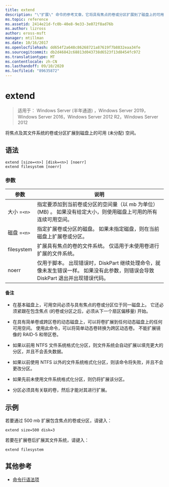 ```yaml
---
title: extend
description: "\"扩展\" 命令的参考文章，它将具有焦点的卷或分区扩展到了磁盘上的可用 (未分配) 空间。"
ms.topic: reference
ms.assetid: 2414e21d-fc0b-40e8-9e33-3e072f8ad76b
ms.author: lizross
author: eross-msft
manager: mtillman
ms.date: 10/16/2017
ms.openlocfilehash: dd654f2a648c86268721a87619f7b8832eaa34fe
ms.sourcegitcommit: db2d46842c68813d043738d6523f13d8454fc972
ms.translationtype: MT
ms.contentlocale: zh-CN
ms.lasthandoff: 09/10/2020
ms.locfileid: "89635872"
---
```

# <a name="extend"></a>extend

> 适用于： Windows Server (半年通道) ，Windows Server 2019，Windows Server 2016，Windows Server 2012 R2，Windows Server 2012

将焦点及其文件系统的卷或分区扩展到磁盘上的可用 (未分配) 空间。

## <a name="syntax"></a>语法

```
extend [size=<n>] [disk=<n>] [noerr]
extend filesystem [noerr]
```

### <a name="parameters"></a>参数

| 参数 | 说明 |
| --------- | ----------- |
| 大小 =`<n>` | 指定要添加到当前卷或分区的空间量（以 mb 为单位） (MB) 。 如果没有给定大小，则使用磁盘上可用的所有连续可用空间。 |
| 磁盘 =`<n>` | 指定扩展卷或分区的磁盘。 如果未指定磁盘，则在当前磁盘上扩展卷或分区。 |
| filesystem | 扩展具有焦点的卷的文件系统。 仅适用于未使用卷进行扩展的文件系统。 |
| noerr | 仅用于脚本。 出现错误时，DiskPart 继续处理命令，就像未发生错误一样。 如果没有此参数，则错误会导致 DiskPart 退出并出现错误代码。 |

#### <a name="remarks"></a>备注

- 在基本磁盘上，可用空间必须与具有焦点的卷或分区位于同一磁盘上。 它还必须紧跟在包含焦点 (的卷或分区之后，必须从下一个扇区偏移量) 开始。

- 在具有简单卷或跨区卷的动态磁盘上，可以将卷扩展到任何动态磁盘上的任何可用空间。 使用此命令，可以将简单动态卷转换为跨区动态卷。 不能扩展镜像的 RAID-5 和带区卷。

- 如果以前用 NTFS 文件系统格式化分区，则文件系统会自动扩展以填充更大的分区，并且不会丢失数据。

- 如果以前使用 NTFS 以外的文件系统格式化分区，则该命令将失败，并且不会更改分区。

- 如果先前未使用文件系统格式化分区，则仍将扩展该分区。

- 分区必须具有关联的卷，然后才能对其进行扩展。

## <a name="examples"></a>示例

若要通过 500 mb 扩展包含焦点的卷或分区，请键入：

```
extend size=500 disk=3
```

若要在扩展卷后扩展其文件系统，请键入：

```
extend filesystem
```

## <a name="additional-references"></a>其他参考

- [命令行语法项](command-line-syntax-key.md)
